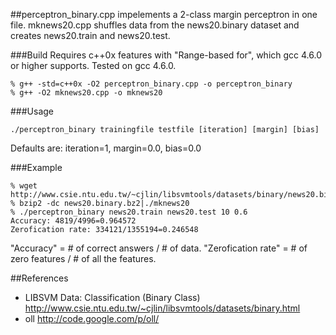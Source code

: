 ##perceptron_binary.cpp
impelements a 2-class margin perceptron in one file. 
mknews20.cpp shuffles data from the news20.binary dataset and creates news20.train and news20.test.

###Build
Requires c++0x features with "Range-based for", which gcc 4.6.0 or higher supports. Tested on gcc 4.6.0. 

```
% g++ -std=c++0x -O2 perceptron_binary.cpp -o perceptron_binary
% g++ -O2 mknews20.cpp -o mknews20
```

###Usage

    ./perceptron_binary trainingfile testfile [iteration] [margin] [bias]
Defaults are: iteration=1, margin=0.0, bias=0.0

###Example
```
% wget http://www.csie.ntu.edu.tw/~cjlin/libsvmtools/datasets/binary/news20.binary.bz2
% bzip2 -dc news20.binary.bz2|./mknews20
% ./perceptron_binary news20.train news20.test 10 0.6
Accuracy: 4819/4996=0.964572
Zerofication rate: 334121/1355194=0.246548
```
"Accuracy" = # of correct answers / # of data.
"Zerofication rate" = # of zero features / # of all the features.

##References
 - LIBSVM Data: Classification (Binary Class) http://www.csie.ntu.edu.tw/~cjlin/libsvmtools/datasets/binary.html
 - oll http://code.google.com/p/oll/

